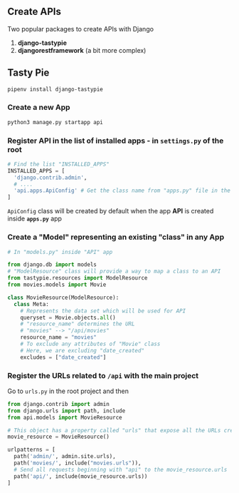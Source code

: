 ## Create APIs

Two popular packages to create APIs with Django

1. **django-tastypie**
2. **djangorestframework** (a bit more complex)

## Tasty Pie

```bash
pipenv install django-tastypie
```

### Create a new App

```bash
python3 manage.py startapp api
```

### Register API in the list of installed apps - in `settings.py` of the root

```python
# Find the list "INSTALLED_APPS"
INSTALLED_APPS = [
  'django.contrib.admin',
  # ....
  'api.apps.ApiConfig' # Get the class name from "apps.py" file in the app directory
]
```

`ApiConfig` class will be created by default when the app **API** is created inside **`apps.py`** app

### Create a "Model" representing an existing "class" in any App

```python
# In "models.py" inside "API" app

from django.db import models
# "ModelResource" class will provide a way to map a class to an API
from tastypie.resources import ModelResource
from movies.models import Movie

class MovieResource(ModelResource):
  class Meta:
    # Represents the data set which will be used for API
    queryset = Movie.objects.all()
    # "resource_name" determines the URL
    # "movies" --> "/api/movies"
    resource_name = "movies"
    # To exclude any attributes of "Movie" class
    # Here, we are excluding "date_created"
    excludes = ["date_created"]
```

### Register the URLs related to `/api` with the main project

Go to `urls.py` in the root project and then

```python
from django.contrib import admin
from django.urls import path, include
from api.models import MovieResource

# This object has a property called "urls" that expose all the URLs created in models.py
movie_resource = MovieResource()

urlpatterns = [
  path('admin/', admin.site.urls),
  path('movies/', include("movies.urls")),
  # Send all requests beginning with "api" to the movie_resource.urls
  path('api/', include(movie_resource.urls))
]
```

